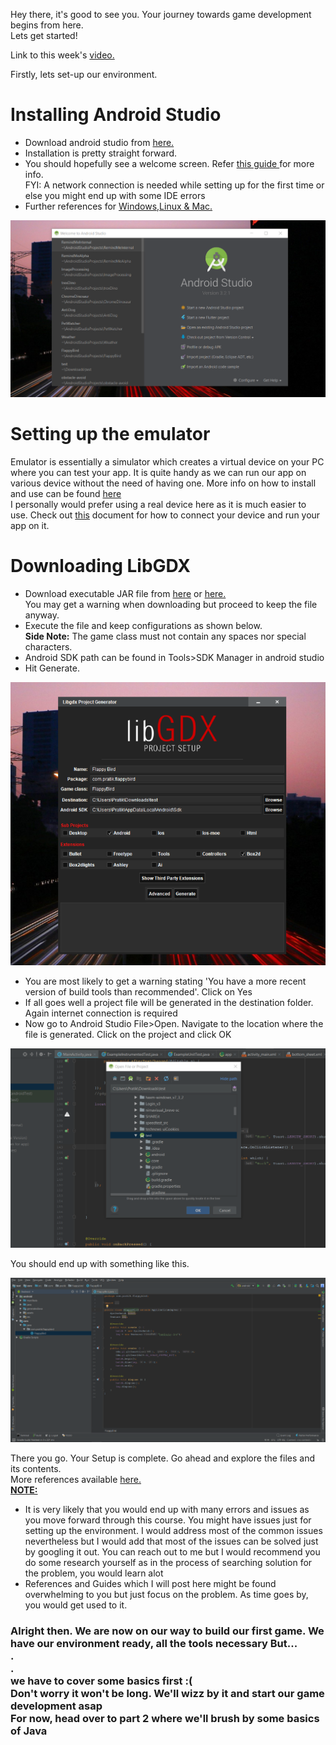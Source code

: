 Hey there, it's good to see you.
Your journey towards game development begins from here.<br>
Lets get started!

Link to this week's <a href=""> video.</a> 

Firstly, lets set-up our environment.

<H1><b> Installing Android Studio </H1></b>

 * Download android studio from <a href ="https://developer.android.com/studio/">here.</a>
 * Installation is pretty straight forward.
 * You should hopefully see a welcome screen. Refer <a href="https://drive.google.com/open?id=1pHYpXN_a9-4hv4LCv8hvT8I-1GLI-T5G"> this guide </a> for more info.
   <br>FYI: A network connection is needed while setting up for the first time or else you might end up with some IDE errors
 * Further references for <a href = "">Windows,Linux & Mac.</a>
 
<img src="https://raw.githubusercontent.com/thecoderpb/Android-Game-Development-With-LibGDX/master/blobs/android-intro.png" alt ="loading..." >

<h1><b>Setting up the emulator</h1></b>

Emulator is essentially a simulator which creates a virtual device on your PC where you can test your app. It is quite handy as we can 
run our app on various device without the need of having one. More info on how to install and use can be found <a href="https://developer.android.com/studio/run/emulator">here</a><br>
I personally would prefer using a real device here as it is much easier to use.
Check out <a href="https://developer.android.com/training/basics/firstapp/running-app">this</a> document for how to connect your device and run your app on it.

<h1><b>Downloading LibGDX</h1></b>

* Download executable JAR file from <a href="https://libgdx.badlogicgames.com/download.html">here</a> or <a href="https://drive.google.com/open?id=1DGmJ7Wo9DKwIKdz983ILiVxMpS4sgeot">here.</a><br> You may get a warning when downloading but proceed to keep the file anyway.
* Execute the file and keep configurations as shown below.<br><b>Side Note:</b> The game class must not contain any spaces nor special characters.
* Android SDK path can be found in Tools>SDK Manager in android studio
* Hit Generate.
<img src="https://github.com/thecoderpb/Android-Game-Development-With-LibGDX/blob/master/blobs/libgdx.png" alt="loading...">

* You are most likely to get a warning stating 'You have a more recent version of build tools than recommended'. Click on Yes
* If all goes well a project file will be generated in the destination folder. Again internet connection is required
* Now go to Android Studio File>Open. Navigate to the location where the file is generated. Click on the project and click OK

<img src="https://raw.githubusercontent.com/thecoderpb/Android-Game-Development-With-LibGDX/master/blobs/libgdx-project.png" alt="loading...">

You should end up with something like this.

<img src="https://raw.githubusercontent.com/thecoderpb/Android-Game-Development-With-LibGDX/master/blobs/gdx-success-install.png" alt="loading...">

There you go. Your Setup is complete. Go ahead and explore the files and its contents.<br>
More references available <a href="https://libgdx.badlogicgames.com/documentation/" alt="loading...">here.</a><br>
<b><u>NOTE:</b></u><br>
* It is very likely that you would end up with many errors and issues as you move forward through this course.
  You might have issues just for setting up the environment. I would address most of the common issues nevertheless but I would add that 
  most of the issues can be solved just by googling it out. You can reach out to me but I would recommend you do some research yourself as
  in the process of searching solution for the problem, you would learn alot
* References and Guides which I will post here might be found overwhelming to you but just focus on the problem. As time goes by, you would 
  get used to it.

<h3><b> Alright then. We are now on our way to build our first game. We have our environment ready, all the tools necessary But...<br>.
   <br>.<br>we have to cover some basics first :(<br>
   Don't worry it won't be long. We'll wizz by it and start our game development asap<br>
   For now, head over to part 2 where we'll brush by some basics of Java<b></h3>
